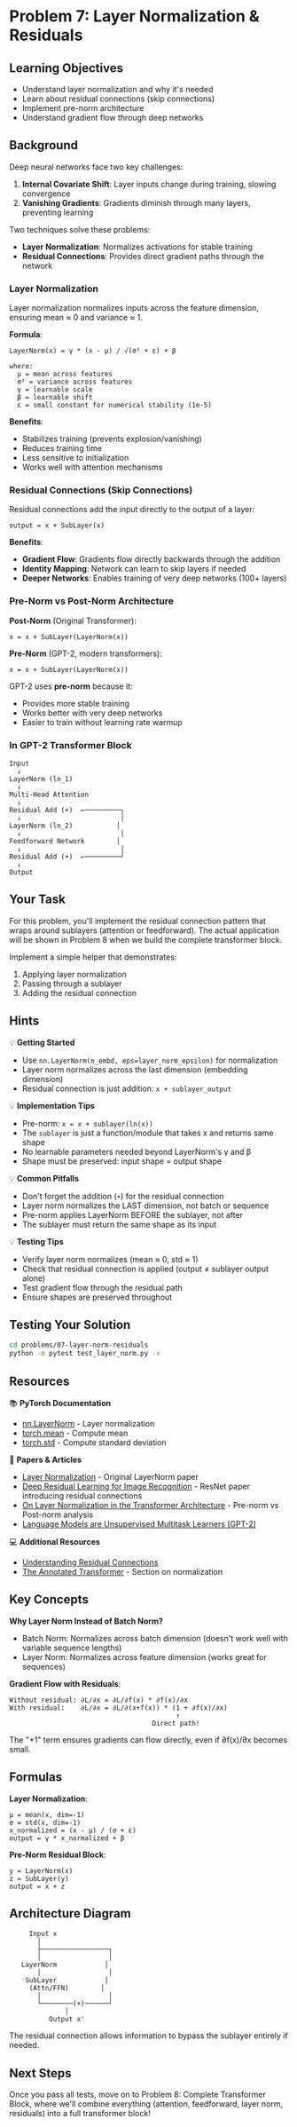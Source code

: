 # Problem 7: Layer Normalization & Residuals

## Learning Objectives
- Understand layer normalization and why it's needed
- Learn about residual connections (skip connections)
- Implement pre-norm architecture
- Understand gradient flow through deep networks

## Background

Deep neural networks face two key challenges:
1. **Internal Covariate Shift**: Layer inputs change during training, slowing convergence
2. **Vanishing Gradients**: Gradients diminish through many layers, preventing learning

Two techniques solve these problems:
- **Layer Normalization**: Normalizes activations for stable training
- **Residual Connections**: Provides direct gradient paths through the network

### Layer Normalization

Layer normalization normalizes inputs across the feature dimension, ensuring mean ≈ 0 and variance ≈ 1.

**Formula**:
```
LayerNorm(x) = γ * (x - μ) / √(σ² + ε) + β

where:
  μ = mean across features
  σ² = variance across features
  γ = learnable scale
  β = learnable shift
  ε = small constant for numerical stability (1e-5)
```

**Benefits**:
- Stabilizes training (prevents explosion/vanishing)
- Reduces training time
- Less sensitive to initialization
- Works well with attention mechanisms

### Residual Connections (Skip Connections)

Residual connections add the input directly to the output of a layer:
```
output = x + SubLayer(x)
```

**Benefits**:
- **Gradient Flow**: Gradients flow directly backwards through the addition
- **Identity Mapping**: Network can learn to skip layers if needed
- **Deeper Networks**: Enables training of very deep networks (100+ layers)

### Pre-Norm vs Post-Norm Architecture

**Post-Norm** (Original Transformer):
```
x = x + SubLayer(LayerNorm(x))
```

**Pre-Norm** (GPT-2, modern transformers):
```
x = x + SubLayer(LayerNorm(x))
```

GPT-2 uses **pre-norm** because it:
- Provides more stable training
- Works better with very deep networks
- Easier to train without learning rate warmup

### In GPT-2 Transformer Block

```
Input
  ↓
LayerNorm (ln_1)
  ↓
Multi-Head Attention
  ↓
Residual Add (+)  ←─────────┐
  ↓                         │
LayerNorm (ln_2)           │
  ↓                         │
Feedforward Network        │
  ↓                         │
Residual Add (+)  ←─────────┘
  ↓
Output
```

## Your Task

For this problem, you'll implement the residual connection pattern that wraps around sublayers (attention or feedforward). The actual application will be shown in Problem 8 when we build the complete transformer block.

Implement a simple helper that demonstrates:
1. Applying layer normalization
2. Passing through a sublayer
3. Adding the residual connection

## Hints

💡 **Getting Started**
- Use `nn.LayerNorm(n_embd, eps=layer_norm_epsilon)` for normalization
- Layer norm normalizes across the last dimension (embedding dimension)
- Residual connection is just addition: `x + sublayer_output`

💡 **Implementation Tips**
- Pre-norm: `x = x + sublayer(ln(x))`
- The `sublayer` is just a function/module that takes x and returns same shape
- No learnable parameters needed beyond LayerNorm's γ and β
- Shape must be preserved: input shape = output shape

💡 **Common Pitfalls**
- Don't forget the addition (`+`) for the residual connection
- Layer norm normalizes the LAST dimension, not batch or sequence
- Pre-norm applies LayerNorm BEFORE the sublayer, not after
- The sublayer must return the same shape as its input

💡 **Testing Tips**
- Verify layer norm normalizes (mean ≈ 0, std ≈ 1)
- Check that residual connection is applied (output ≠ sublayer output alone)
- Test gradient flow through the residual path
- Ensure shapes are preserved throughout

## Testing Your Solution

```bash
cd problems/07-layer-norm-residuals
python -m pytest test_layer_norm.py -v
```

## Resources

📚 **PyTorch Documentation**
- [nn.LayerNorm](https://pytorch.org/docs/stable/generated/torch.nn.LayerNorm.html) - Layer normalization
- [torch.mean](https://pytorch.org/docs/stable/generated/torch.mean.html) - Compute mean
- [torch.std](https://pytorch.org/docs/stable/generated/torch.std.html) - Compute standard deviation

📄 **Papers & Articles**
- [Layer Normalization](https://arxiv.org/abs/1607.06450) - Original LayerNorm paper
- [Deep Residual Learning for Image Recognition](https://arxiv.org/abs/1512.03385) - ResNet paper introducing residual connections
- [On Layer Normalization in the Transformer Architecture](https://arxiv.org/abs/2002.04745) - Pre-norm vs Post-norm analysis
- [Language Models are Unsupervised Multitask Learners (GPT-2)](https://d4mucfpksywv.cloudfront.net/better-language-models/language_models_are_unsupervised_multitask_learners.pdf)

💻 **Additional Resources**
- [Understanding Residual Connections](https://towardsdatascience.com/residual-blocks-building-blocks-of-resnet-fd90ca15d6ec)
- [The Annotated Transformer](http://nlp.seas.harvard.edu/2018/04/03/attention.html) - Section on normalization

## Key Concepts

**Why Layer Norm Instead of Batch Norm?**
- Batch Norm: Normalizes across batch dimension (doesn't work well with variable sequence lengths)
- Layer Norm: Normalizes across feature dimension (works great for sequences)

**Gradient Flow with Residuals**:
```
Without residual: ∂L/∂x = ∂L/∂f(x) * ∂f(x)/∂x
With residual:    ∂L/∂x = ∂L/∂(x+f(x)) * (1 + ∂f(x)/∂x)
                                          ↑
                                    Direct path!
```

The "+1" term ensures gradients can flow directly, even if ∂f(x)/∂x becomes small.

## Formulas

**Layer Normalization**:
```
μ = mean(x, dim=-1)
σ = std(x, dim=-1)
x_normalized = (x - μ) / (σ + ε)
output = γ * x_normalized + β
```

**Pre-Norm Residual Block**:
```
y = LayerNorm(x)
z = SubLayer(y)
output = x + z
```

## Architecture Diagram

```
     Input x
       │
       ├─────────────────┐
       │                 │
   LayerNorm            │
       │                 │
    SubLayer            │
     (Attn/FFN)        │
       │                 │
       └────────(+)──────┘
              │
          Output x'
```

The residual connection allows information to bypass the sublayer entirely if needed.

## Next Steps

Once you pass all tests, move on to Problem 8: Complete Transformer Block, where we'll combine everything (attention, feedforward, layer norm, residuals) into a full transformer block!
